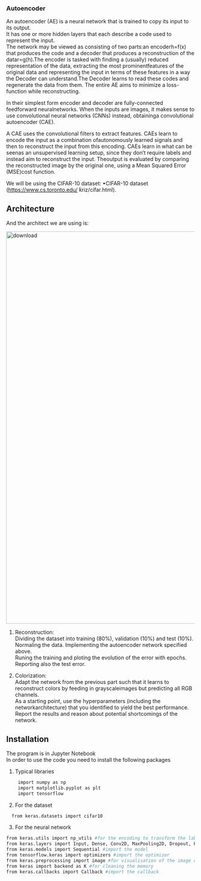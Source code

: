 ### Autoencoder

An autoencoder (AE) is a neural network that is trained to copy its input to its output.  <br />
It has one or more hidden layers that each describe a code used to represent the input.  <br/>
The network may be viewed as consisting of two parts:an encoderh=f(x) that produces the code and a decoder that produces a reconstruction of the datar=g(h).The  encoder  is  tasked  with  finding  a  (usually)  reduced  representation  of  the  data,  extracting  the  most  prominentfeatures of the original data and representing the input in terms of these features in a way the Decoder can understand.The Decoder learns to read these codes and regenerate the data from them.  The entire AE aims to minimize a loss-function  while  reconstructing.  

In  their  simplest  form  encoder  and  decoder  are  fully-connected  feedforward  neuralnetworks.  When the inputs are images, it makes sense to use convolutional neural networks (CNNs) instead, obtaininga convolutional autoencoder (CAE).

A  CAE  uses  the  convolutional  filters  to  extract  features.   CAEs  learn  to  encode  the  input  as  a  combination  ofautonomously learned signals and then to reconstruct the input from this encoding.  CAEs learn in what can be seenas  an  unsupervised  learning  setup,  since  they  don’t  require  labels  and  instead  aim  to  reconstruct  the  input.   Theoutput is evaluated by comparing the reconstructed image by the original one, using a Mean Squared Error (MSE)cost function.

We will be using the CIFAR-10 dataset:
•CIFAR-10 dataset (https://www.cs.toronto.edu/ ̃kriz/cifar.html).

## Architecture
And the architect we are using is:

<img width="1048" alt="download" src="https://user-images.githubusercontent.com/59971317/140607664-6a79a4e1-24a1-4eb8-9df7-206c9a111c84.png">

1. Reconstruction:<br/>
  Dividing the dataset into training (80%), validation (10%) and test (10%).  
  Normaling the data. 
  Implementing  the  autoencoder  network  specified  above.   
  Runing  the  training and  ploting the evolution of the error with epochs.  
  Reporting also the test error.

2. Colorization:<br/>
  Adapt the  network  from  the  previous  part  such  that  it  learns  to  reconstruct  colors  by  feeding  in  grayscaleimages but predicting all RGB channels.  
  As a starting point, use the hyperparameters (including the networkarchitecture) that you identified to yield the best performance.  
  Report  the results  and  reason  about  potential  shortcomings  of  the  network. 

  ## Installation
The program is in Jupyter Notebook <br />
In order to use the code you need to install the following packages
1. Typical libraries
   ```sh
    import numpy as np
    import matplotlib.pyplot as plt
    import tensorflow
   ```
2. For the dataset 
  ```sh
    from keras.datasets import cifar10
   ```
3. For the neural network
```sh
from keras.utils import np_utils #for the encoding to transform the labels in categorical
from keras.layers import Input, Dense, Conv2D, MaxPooling2D, Dropout, Flatten,UpSampling2D #import the layers  
from keras.models import Sequential #import the model
from tensorflow.keras import optimizers #import the optimizer
from keras.preprocessing import image #for visualisation of the image data
from keras import backend as K #for cleaning the memory
from keras.callbacks import Callback #import the callback
```
   


